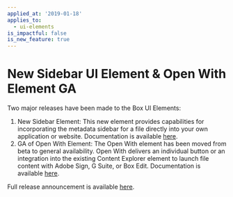 ```yaml
---
applied_at: '2019-01-18'
applies_to:
  - ui-elements
is_impactful: false
is_new_feature: true
---
```

# New Sidebar UI Element & Open With Element GA

Two major releases have been made to the Box UI Elements:

1. New Sidebar Element: This new element provides capabilities for
   incorporating the metadata sidebar for a file directly into your own
   application or website. Documentation is available
   [here](guides://embed/ui-elements).
2. GA of Open With Element: The Open With element has been moved from beta to
   general availability. Open With delivers an individual button or an integration
   into the existing Content Explorer element to launch file content with Adobe
   Sign, G Suite, or Box Edit. Documentation is available
   [here](guides://embed/ui-elements).

Full release announcement is available [here][blog_new_element].

[blog_new_element]: https://medium.com/box-developer-blog/new-sidebar-element-the-ga-of-open-with-935936a0628f
